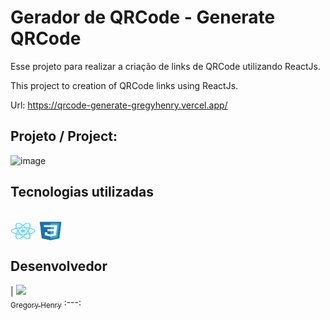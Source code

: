 # Gerador de QRCode - Generate QRCode

Esse projeto para realizar a criação de links de QRCode utilizando ReactJs.

This project to creation of QRCode links using ReactJs.

Url: https://qrcode-generate-gregyhenry.vercel.app/

## Projeto / Project:

<img width="337" alt="image" src="https://user-images.githubusercontent.com/92655806/185769432-b9aacc91-7b43-4d75-a97a-fe6cce2bbd18.png">

## Tecnologias utilizadas

<div style="display: inline_block"><br>
  <img align="center" alt="Greg-React" height="30" width="40" src="https://raw.githubusercontent.com/devicons/devicon/master/icons/react/react-original.svg">
  <img align="center" alt="Greg-CSS" height="30" width="40" src="https://raw.githubusercontent.com/devicons/devicon/master/icons/css3/css3-original.svg">
</div>

## Desenvolvedor

| [<img src="https://user-images.githubusercontent.com/92655806/163687677-e12c4ccc-c52b-4a6f-8a72-70eb0bb20ff3.jpg" width=115><br><sub>Gregory Henry</sub>](https://www.linkedin.com/in/gregory-henry-mguimaraes/) 
 :---: 

